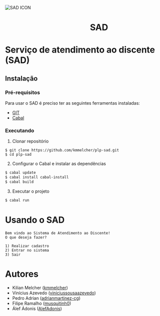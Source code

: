![SAD ICON](http://www.br2n.com/images/sad/sad.gif)

<h1 align="center">
  <img href="http://www.br2n.com/images/sad/sad.gif" width="90px" align="center">&nbsp;&nbsp;
  SAD
</h1>

# Serviço de atendimento ao discente (SAD)

## Instalação

### Pré-requisitos

Para usar o SAD é preciso ter as seguintes ferramentas instaladas:
 - [GIT](https://git-scm.com/)
 - [Cabal](https://www.haskell.org/cabal/)

### Executando

1. Clonar repositório

```base
$ git clone https://github.com/kmmelcher/plp-sad.git
$ cd plp-sad
```

2. Configurar o Cabal e instalar as dependências

```bash
$ cabal update
$ cabal install cabal-install
$ cabal build
```

3. Executar o projeto
```bash
$ cabal run
```

# Usando o SAD

```
Bem vindo ao Sistema de Atendimento ao Discente!
O que deseja fazer?

1) Realizar cadastro
2) Entrar no sistema
3) Sair
``` 

# Autores

- Kilian Melcher ([kmmelcher](https://github.com/kmmelcher))
- Vinícius Azevedo ([viniciussousaazevedo](https://github.com/viniciussousaazevedo))
- Pedro Adrian ([adrianmartinez-cg](https://github.com/adrianmartinez-cg))
- Filipe Ramalho ([musquitinh0](https://github.com/musquitinh0))
- Álef Ádonis ([AlefAdonis](https://github.com/AlefAdonis))
